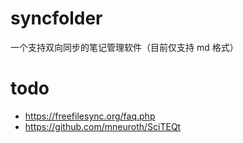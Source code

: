 # syncfolder
一个支持双向同步的笔记管理软件（目前仅支持 md 格式）

# todo
* https://freefilesync.org/faq.php
* https://github.com/mneuroth/SciTEQt
